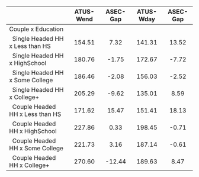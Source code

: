 
|                      |    ATUS-Wend |     ASEC-Gap |    ATUS-Wday |     ASEC-Gap |
| -------------------- | :----------: | :----------: | :----------: | :----------: |
| Couple x Education   |              |              |              |              |
| &nbsp;&nbsp;Single Headed HH x Less than HS |       154.51 |         7.32 |       141.31 |        13.52 |
| &nbsp;&nbsp;Single Headed HH x HighSchool |       180.76 |        -1.75 |       172.67 |        -7.72 |
| &nbsp;&nbsp;Single Headed HH x Some College |       186.46 |        -2.08 |       156.03 |        -2.52 |
| &nbsp;&nbsp;Single Headed HH x College+ |       205.29 |        -9.62 |       135.01 |         8.59 |
| &nbsp;&nbsp;Couple Headed HH x Less than HS |       171.62 |        15.47 |       151.41 |        18.13 |
| &nbsp;&nbsp;Couple Headed HH x HighSchool |       227.86 |         0.33 |       198.45 |        -0.71 |
| &nbsp;&nbsp;Couple Headed HH x Some College |       221.73 |         3.16 |       187.14 |        -0.61 |
| &nbsp;&nbsp;Couple Headed HH x College+ |       270.60 |       -12.44 |       189.63 |         8.47 |

